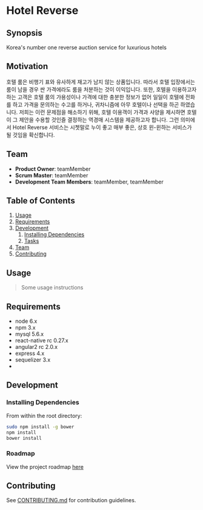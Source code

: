 # Hotel Reverse

## Synopsis

 Korea's number one reverse auction service for luxurious hotels

## Motivation

 호텔 룸은 비행기 표와 유사하게 재고가 남지 않는 상품입니다. 따라서 호텔 입장에서는 룸이 남을 경우 싼 가격에라도 룸을 처분하는 것이 이익입니다.
 또한, 호텔을 이용하고자 하는 고객은 호텔 룸의 가용성이나 가격에 대한 충분한 정보가 없어 일일이 호텔에 전화를 하고 가격을 문의하는 수고를 하거나, 귀차니즘에 아무 호텔이나 선택을 하곤 하였습니다.
 저희는 이런 문제점을 해소하기 위해, 호텔 이용객이 가격과 사양을 제시하면 호텔이 그 제안을 수용할 것인즐 결정하는 역경매 시스템을 제공하고자 합니다. 그런 의미에서 Hotel Reverse 서비스는 시쳇말로 누이 좋고 매부 좋은, 상호 윈-윈하는 서비스가 될 것임을 확신합니다.
 
## Team

  - __Product Owner__: teamMember
  - __Scrum Master__: teamMember
  - __Development Team Members__: teamMember, teamMember

## Table of Contents

1. [Usage](#Usage)
1. [Requirements](#requirements)
1. [Development](#development)
    1. [Installing Dependencies](#installing-dependencies)
    1. [Tasks](#tasks)
1. [Team](#team)
1. [Contributing](#contributing)

## Usage

> Some usage instructions

## Requirements

- node 6.x
- npm 3.x
- mysql 5.6.x
- react-native rc 0.27.x
- angular2 rc 2.0.x
- express 4.x
- sequelizer 3.x
- 

## Development

### Installing Dependencies

From within the root directory:

```sh
sudo npm install -g bower
npm install
bower install
```

### Roadmap

View the project roadmap [here](LINK_TO_PROJECT_ISSUES)


## Contributing

See [CONTRIBUTING.md](CONTRIBUTING.md) for contribution guidelines.
